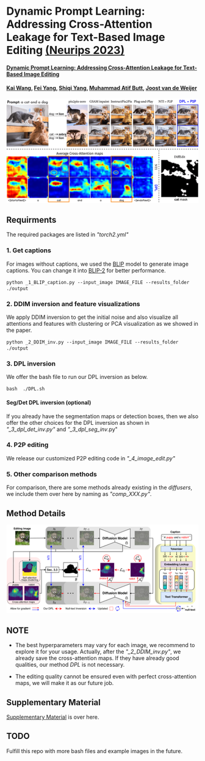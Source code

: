 # Dynamic Prompt Learning: Addressing Cross-Attention Leakage for Text-Based Image Editing [(Neurips 2023)](https://neurips.cc/virtual/2023/poster/72801) 

#### [Dynamic Prompt Learning: Addressing Cross-Attention Leakage for Text-Based Image Editing](https://arxiv.org/abs/2309.15664) 

#### [Kai Wang](https://scholar.google.com/citations?user=j14vd0wAAAAJ), [Fei Yang](https://scholar.google.com/citations?user=S1gksNwAAAAJ&hl=en), [Shiqi Yang](https://www.shiqiyang.xyz/), [Muhammad Atif Butt](https://scholar.google.com/citations?user=vf7PeaoAAAAJ&hl=en), [Joost van de Weijer](https://scholar.google.com/citations?user=Gsw2iUEAAAAJ&hl=en)

![dpl](docs/comp_method_editing.png)

## Requirments

The required packages are listed in *"torch2.yml"*

### 1. Get captions

For images without captions, we used the [BLIP](https://huggingface.co/docs/transformers/main/model_doc/blip) model to generate image captions. You can change it into [BLIP-2](https://huggingface.co/docs/transformers/main/model_doc/blip-2) for better performance.

```
python _1_BLIP_caption.py --input_image IMAGE_FILE --results_folder ./output
```

### 2. DDIM inversion and feature visualizations

We apply DDIM inversion to get the initial noise and also visualize all attentions and features with clustering or PCA visualization as we showed in the paper.

```
python _2_DDIM_inv.py --input_image IMAGE_FILE --results_folder ./output
```

### 3. DPL inversion

We offer the bash file to run our DPL inversion as below.

```
bash  ./DPL.sh
```

#### Seg/Det DPL inversion (optional)
If you already have the segmentation maps or detection boxes, then we also offer the other choices for the DPL inversion as shown in *"_3_dpl_det_inv.py"* and *"_3_dpl_seg_inv*.py"

### 4. P2P editing

We release our customized P2P editing code in *"_4_image_edit.py"*


### 5. Other comparison methods

For comparison, there are some methods already existing in the *diffusers*, we include them over here by naming as *"comp_XXX.py"*.


## Method Details

![dpl](docs/method_v5.png)

## NOTE

- The best hyperparameters may vary for each image, we recommend to explore it for your usage. Actually, after the *"_2_DDIM_inv.py"*, we already save the cross-attention maps. If they have already good qualities, our method *DPL* is not necessary.


- The editing quality cannot be ensured even with perfect cross-attention maps, we will make it as our future job.




## Supplementary Material

[Supplementary Material](supplementary.pdf) is over here.


## TODO

Fulfill this repo with more bash files and example images in the future.